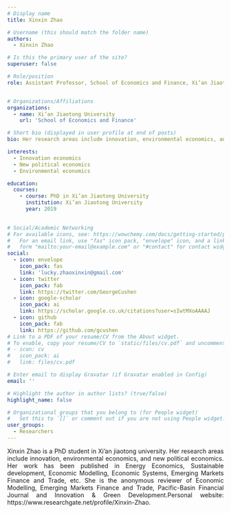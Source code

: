 ```yaml
---
# Display name
title: Xinxin Zhao

# Username (this should match the folder name)
authors:
  - Xinxin Zhao

# Is this the primary user of the site?
superuser: false

# Role/position
role: Assistant Professor, School of Economics and Finance, Xi’an Jiaotong University


# Organizations/Affiliations
organizations:
  - name: Xi’an Jiaotong University
    url: 'School of Economics and Finance'

# Short bio (displayed in user profile at end of posts)
bio: Her research areas include innovation, environmental economics, and new political economics.

interests:
  - Innovation economics
  - New political economics
  - Environmental economics

education:
  courses:
    - course: PhD in Xi’an Jiaotong University
      institution: Xi’an Jiaotong University
      year: 2019
    

# Social/Academic Networking
# For available icons, see: https://wowchemy.com/docs/getting-started/page-builder/#icons
#   For an email link, use "fas" icon pack, "envelope" icon, and a link in the
#   form "mailto:your-email@example.com" or "#contact" for contact widget.
social:
  - icon: envelope
    icon_pack: fas
    link: 'lucky.zhaoxinxin@gmail.com'
  - icon: twitter
    icon_pack: fab
    link: https://twitter.com/GeorgeCushen
  - icon: google-scholar
    icon_pack: ai
    link: https://scholar.google.co.uk/citations?user=sIwtMXoAAAAJ
  - icon: github
    icon_pack: fab
    link: https://github.com/gcushen
# Link to a PDF of your resume/CV from the About widget.
# To enable, copy your resume/CV to `static/files/cv.pdf` and uncomment the lines below.
# - icon: cv
#   icon_pack: ai
#   link: files/cv.pdf

# Enter email to display Gravatar (if Gravatar enabled in Config)
email: ''

# Highlight the author in author lists? (true/false)
highlight_name: false

# Organizational groups that you belong to (for People widget)
#   Set this to `[]` or comment out if you are not using People widget.
user_groups:
  - Researchers
---
```


<div style="text-align: justify">
Xinxin Zhao is a PhD student in Xi’an jiaotong university. Her research areas include innovation, environmental economics, and new political economics. Her work has been published in Energy Economics, Sustainable development, Economic Modelling, Economic Systems, Emerging Markets Finance and Trade, etc. She is the anonymous reviewer of Economic Modelling, Emerging Markets Finance and Trade, Pacific-Basin Financial Journal and Innovation & Green Development.Personal website: https://www.researchgate.net/profile/Xinxin-Zhao.
</div>

